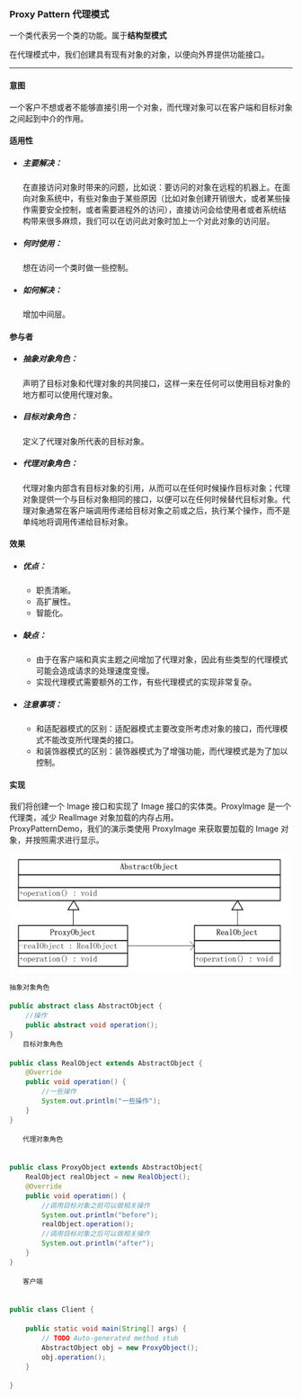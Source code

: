 ### Proxy  Pattern 代理模式

一个类代表另一个类的功能。属于**结构型模式**

在代理模式中，我们创建具有现有对象的对象，以便向外界提供功能接口。

---

#### 意图

一个客户不想或者不能够直接引用一个对象，而代理对象可以在客户端和目标对象之间起到中介的作用。

#### 适用性

* ##### 主要解决：

  在直接访问对象时带来的问题，比如说：要访问的对象在远程的机器上。在面向对象系统中，有些对象由于某些原因（比如对象创建开销很大，或者某些操作需要安全控制，或者需要进程外的访问），直接访问会给使用者或者系统结构带来很多麻烦，我们可以在访问此对象时加上一个对此对象的访问层。

* ##### 何时使用：

  想在访问一个类时做一些控制。

* ##### 如何解决：

  增加中间层。

#### 参与者

* ##### 抽象对象角色：

  声明了目标对象和代理对象的共同接口，这样一来在任何可以使用目标对象的地方都可以使用代理对象。
* ##### 目标对象角色：

  定义了代理对象所代表的目标对象。
* ##### 代理对象角色：

  代理对象内部含有目标对象的引用，从而可以在任何时候操作目标对象；代理对象提供一个与目标对象相同的接口，以便可以在任何时候替代目标对象。代理对象通常在客户端调用传递给目标对象之前或之后，执行某个操作，而不是单纯地将调用传递给目标对象。

#### 效果

* ##### 优点：

  * 职责清晰。 
  * 高扩展性。 
  * 智能化。 
* ##### 缺点：

  * 由于在客户端和真实主题之间增加了代理对象，因此有些类型的代理模式可能会造成请求的处理速度变慢。
  * 实现代理模式需要额外的工作，有些代理模式的实现非常复杂。 
* ##### 注意事项：

  * 和适配器模式的区别：适配器模式主要改变所考虑对象的接口，而代理模式不能改变所代理类的接口。 
  * 和装饰器模式的区别：装饰器模式为了增强功能，而代理模式是为了加以控制。

#### 实现

我们将创建一个 Image 接口和实现了 Image 接口的实体类。ProxyImage 是一个代理类，减少 RealImage 对象加载的内存占用。  
ProxyPatternDemo，我们的演示类使用 ProxyImage 来获取要加载的 Image 对象，并按照需求进行显示。

![](/assets/xsddsd.png)

```java
抽象对象角色

public abstract class AbstractObject {
    //操作
    public abstract void operation();
}
　　目标对象角色

public class RealObject extends AbstractObject {
    @Override
    public void operation() {
        //一些操作
        System.out.println("一些操作");
    }
}

　　代理对象角色


public class ProxyObject extends AbstractObject{
    RealObject realObject = new RealObject();
    @Override
    public void operation() {
        //调用目标对象之前可以做相关操作
        System.out.println("before");        
        realObject.operation();        
        //调用目标对象之后可以做相关操作
        System.out.println("after");
    }
}

　　客户端


public class Client {

    public static void main(String[] args) {
        // TODO Auto-generated method stub
        AbstractObject obj = new ProxyObject();
        obj.operation();
    }

}
```




